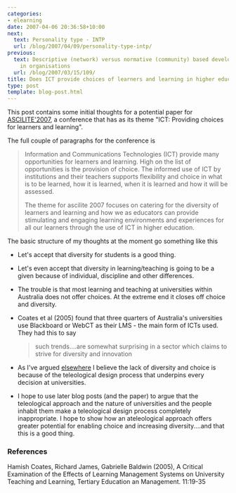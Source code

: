 ```yaml
---
categories:
- elearning
date: 2007-04-06 20:36:58+10:00
next:
  text: Personality type - INTP
  url: /blog/2007/04/09/personality-type-intp/
previous:
  text: Descriptive (network) versus normative (community) based development of e-learning
    in organisations
  url: /blog/2007/03/15/109/
title: Does ICT provide choices of learners and learning in higher education
type: post
template: blog-post.html
---
```

This post contains some initial thoughts for a potential paper for [ASCILITE'2007](http://www.ascilite.org.au/conferences/singapore07/), a conference that has as its theme "ICT: Providing choices for learners and learning".

The full couple of paragraphs for the conference is

> Information and Communications Technologies (ICT) provide many opportunities for learners and learning. High on the list of opportunities is the provision of choice. The informed use of ICT by institutions and their teachers supports flexibility and choice in what is to be learned, how it is learned, when it is learned and how it will be assessed.
> 
> The theme for ascilite 2007 focuses on catering for the diversity of learners and learning and how we as educators can provide stimulating and engaging learning environments and experiences for all our learners through the use of ICT in higher education.

The basic structure of my thoughts at the moment go something like this

- Let's accept that diversity for students is a good thing.
- Let's even accept that diversity in learning/teaching is going to be a given because of individual, discipline and other differences.
- The trouble is that most learning and teaching at universities within Australia does not offer choices. At the extreme end it closes off choice and diversity.
- Coates et al (2005) found that three quarters of Australia's universities use Blackboard or WebCT as their LMS - the main form of ICTs used. They had this to say
    
    > such trends....are somewhat surprising in a sector which claims to strive for diversity and innovation
    
- As I've argued [elsewhere](http://cq-pan.cqu.edu.au/david-jones/Publications/Papers_and_Books/Brake/) I believe the lack of diversity and choice is because of the teleological design process that underpins every decision at universities.
- I hope to use later blog posts (and the paper) to argue that the teleological approach and the nature of universities and the people inhabit them make a teleological design process completely inappropriate. I hope to show how an ateleological approach offers greater potential for enabling choice and increasing diversity....and that this is a good thing.

### References

Hamish Coates, Richard James, Gabrielle Baldwin (2005), A Critical Examination of the Effects of Learning Management Systems on University Teaching and Learning, Tertiary Education an Management. 11:19-35